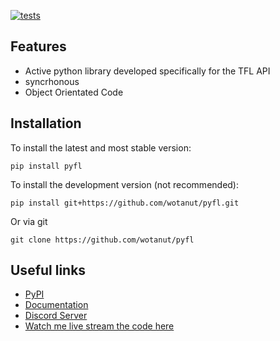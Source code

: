 [![tests](https://github.com/wotanut/pyfl/actions/workflows/test.yml/badge.svg?branch=main&event=push)](https://github.com/wotanut/pyfl/actions/workflows/test.yml)

## Features
- Active python library developed specifically for the TFL API
- syncrhonous
- Object Orientated Code

## Installation

To install the latest and most stable version:
```
pip install pyfl
```

To install the development version (not recommended):
```
pip install git+https://github.com/wotanut/pyfl.git
```

Or via git
```
git clone https://github.com/wotanut/pyfl
```

## Useful links
- [PyPI](https://pypi.org/project/pyfl/)
- [Documentation](hthttps://pyflib.readthedocs.io/en/latest/)
- [Discord Server](https://discord.gg/2w5KSXjhGe)
- [Watch me live stream the code here](https://www.youtube.com/channel/UCIVkp1F5JSyE0IKALyPW5sg)
